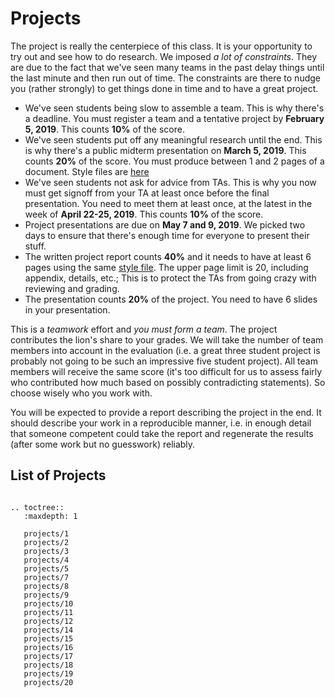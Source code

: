 # Projects

The project is really the centerpiece of this class. It is your opportunity to try out and see how to do research. We imposed *a lot of constraints*. They are due to the fact that we've seen many teams in the past delay things until the last minute and then run out of time. The constraints are there to nudge you (rather strongly) to get things done in time and to have a great project.

* We've seen students being slow to assemble a team. This is why
  there's a deadline. You must register a team and a tentative project
  by **February 5, 2019**. This counts **10%** of the score.
* We've seen students put off any meaningful research until the
  end. This is why there's a public midterm presentation on **March 5,
  2019**. This counts **20%** of the score. You must produce between 1
  and 2 pages of a document. Style files are [here](media/latex.zip)
* We've seen students not ask for advice from TAs. This is why you now
  must get signoff from your TA at least once before the final
  presentation. You need to meet them at least once, at the latest in
  the week of **April 22-25, 2019**. This counts **10%** of the score.
* Project presentations are due on **May 7 and 9, 2019**. We picked
  two days to ensure that there's enough time for everyone to present
  their stuff.
* The written project report counts **40%** and it needs to have at
  least 6 pages using the same [style file](media/latex.zip). The
  upper page limit is 20, including appendix, details, etc.; This is
  to protect the TAs from going crazy with reviewing and grading.
* The presentation counts **20%** of the project. You need to have 6 slides in your presentation.

This is a *teamwork* effort and *you must form a team*. The project
contributes the lion's share to your grades. We will take the number
of team members into account in the evaluation (i.e. a great three
student project is probably not going to be such an impressive five
student project). All team members will receive the same score (it's
too difficult for us to assess fairly who contributed how much based
on possibly contradicting statements). So choose wisely who you work
with.

You will be expected to provide a report describing the project in the
end. It should describe your work in a reproducible manner, i.e. in
enough detail that someone competent could take the report and
regenerate the results (after some work but no guesswork) reliably.

## List of Projects


```eval_rst

.. toctree::
   :maxdepth: 1

   projects/1
   projects/2
   projects/3
   projects/4
   projects/5
   projects/7
   projects/8
   projects/9
   projects/10
   projects/11
   projects/12
   projects/14
   projects/15
   projects/16
   projects/17
   projects/18
   projects/19
   projects/20
```
